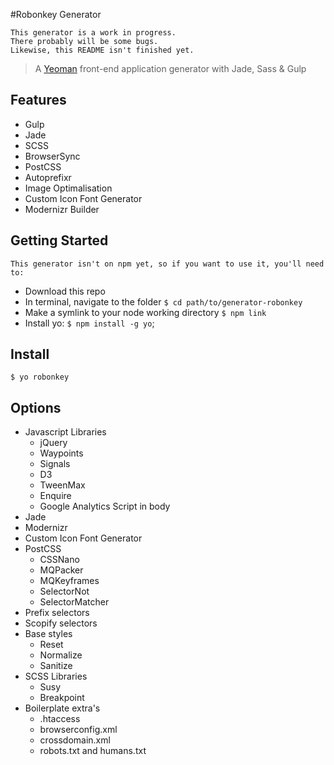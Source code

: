#Robonkey Generator

	This generator is a work in progress.
	There probably will be some bugs.
	Likewise, this README isn't finished yet.

> A [Yeoman](http://yeoman.io) front-end application generator with Jade, Sass &amp; Gulp

## Features

* Gulp
* Jade
* SCSS
* BrowserSync
* PostCSS
* Autoprefixr
* Image Optimalisation
* Custom Icon Font Generator
* Modernizr Builder

	
## Getting Started
	This generator isn't on npm yet, so if you want to use it, you'll need to:

* Download this repo
* In terminal, navigate to the folder `$ cd path/to/generator-robonkey`
* Make a symlink to your node working directory `$ npm link`
* Install yo: `$ npm install -g yo`;

## Install
```$ yo robonkey```

## Options

* Javascript Libraries
	* jQuery
	* Waypoints
	* Signals
	* D3
	* TweenMax
	* Enquire
	* Google Analytics Script in body
* Jade
* Modernizr
* Custom Icon Font Generator	 
* PostCSS
	* CSSNano
	* MQPacker
	* MQKeyframes
	* SelectorNot
	* SelectorMatcher
* Prefix selectors
* Scopify selectors
* Base styles
	* Reset
	* Normalize
	* Sanitize
* SCSS Libraries
	* Susy
	* Breakpoint
* Boilerplate extra's
	* .htaccess
	* browserconfig.xml
	* crossdomain.xml
	* robots.txt and humans.txt
